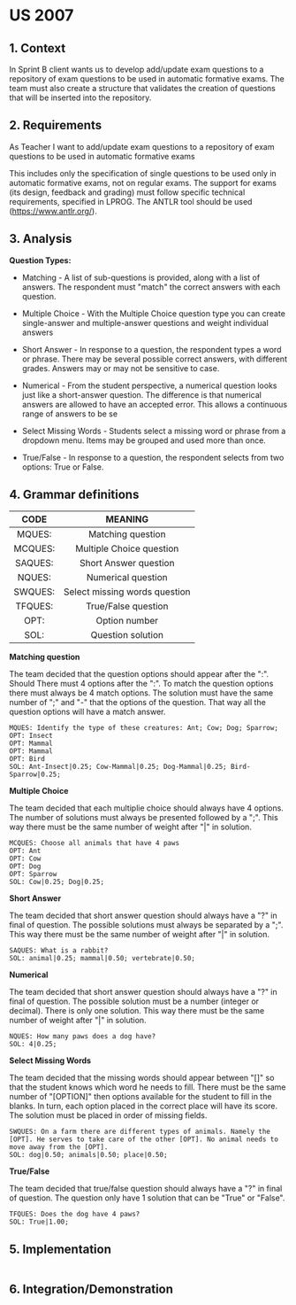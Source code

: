 # US 2007

## 1. Context

In Sprint B client wants us to develop add/update exam questions to a repository of exam questions to be used in automatic formative exams. The team must also create a structure that validates the creation of questions that will be inserted into the repository.

## 2. Requirements

As Teacher I want to add/update exam questions to a repository of exam questions to be used in automatic formative exams

This includes only the specification of single questions to be used only in automatic formative exams, not on regular exams.
The support for exams (its design, feedback and grading) must follow specific technical requirements, specified in LPROG. 
The ANTLR tool should be used (https://www.antlr.org/).

## 3. Analysis

**Question Types:**

* Matching - A list of sub-questions is provided, along with a list of answers. The respondent must "match" the correct answers with each question.

* Multiple Choice - With the Multiple Choice question type you can create single-answer and multiple-answer questions and weight individual answers

* Short Answer - In response to a question, the respondent types a word or phrase. There
may be several possible correct answers, with different grades. Answers may or may not
be sensitive to case.

* Numerical - From the student perspective, a numerical question looks just like a short-answer question. The difference is that numerical answers are allowed to have an accepted error. This allows a continuous range of answers to be se

* Select Missing Words - Students select a missing word or phrase from a dropdown
menu. Items may be grouped and used more than once.

* True/False - In response to a question, the respondent selects from two options: True
or False.


## 4. Grammar definitions

|     CODE    |      MEANING       |
|:-----------:|:------------------:|
|  MQUES:     | Matching question  |
|  MCQUES:    | Multiple Choice question  |
|  SAQUES:    | Short Answer question  |
|  NQUES:     | Numerical question  |
|  SWQUES:    | Select missing words question  |
|  TFQUES:    | True/False question  |
|  OPT:    | Option number      |
|  SOL:       | Question solution  |

**Matching question**

The team decided that the question options should appear after the ":".
Should There must 4 options after the ":". To match the question options there must always be 4 match options.
The solution must have the same number of ";" and "-" that the options of the question. That way all the question options will have a match answer.

    MQUES: Identify the type of these creatures: Ant; Cow; Dog; Sparrow;
    OPT: Insect
    OPT: Mammal
    OPT: Mammal
    OPT: Bird
    SOL: Ant-Insect|0.25; Cow-Mammal|0.25; Dog-Mammal|0.25; Bird-Sparrow|0.25;

**Multiple Choice**

The team decided that each multiplie choice should always have 4 options. The number of solutions must always be presented followed by a ";". This way there must be the same number of weight after "|" in solution.

    MCQUES: Choose all animals that have 4 paws
    OPT: Ant
    OPT: Cow
    OPT: Dog
    OPT: Sparrow
    SOL: Cow|0.25; Dog|0.25;

**Short Answer**

The team decided that short answer question should always have a "?" in final of question. The possible solutions must always be separated by a ";". This way there must be the same number of weight after "|" in solution.

    SAQUES: What is a rabbit?
    SOL: animal|0.25; mammal|0.50; vertebrate|0.50;

**Numerical**

The team decided that short answer question should always have a "?" in final of question. The possible solution must be a number (integer or decimal). There is only one solution. This way there must be the same number of weight after "|" in solution.

    NQUES: How many paws does a dog have?
    SOL: 4|0.25;

**Select Missing Words**

The team decided that the missing words should appear between "[]" so that the student knows which word he needs to fill. There must be the same number of "[OPTION]" then options available for the student to fill in the blanks. In turn, each option placed in the correct place will have its score. The solution must be placed in order of missing fields.

    SWQUES: On a farm there are different types of animals. Namely the [OPT]. He serves to take care of the other [OPT]. No animal needs to move away from the [OPT].
    SOL: dog|0.50; animals|0.50; place|0.50;

**True/False**

The team decided that true/false question should always have a "?" in final of question. The question only have 1 solution that can be "True" or "False".

    TFQUES: Does the dog have 4 paws?
    SOL: True|1.00;
    

## 5. Implementation


```java

````



## 6. Integration/Demonstration


```txt

```